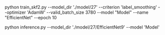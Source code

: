 python train_skf2.py --model_dir './model/27' --criterion 'label_smoothing' --optimizer 'AdamW' --valid_batch_size 3780 --model "Model" --name "EfficientNet" --epoch 10

python inference.py --model_dir './model/27/EfficientNet9' --model 'Model'
